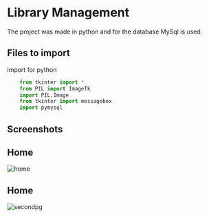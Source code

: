 
# Library Management

The project was made in python and for the database MySql is used.


## Files to import

import for python

```python
    from tkinter import *
    from PIL import ImageTk
    import PIL.Image
    from tkinter import messagebox
    import pymysql

```
    

## Screenshots
## Home ##
![home](https://user-images.githubusercontent.com/79204613/178750501-922a4707-7fef-4683-98b8-ba6e7ed0160f.png)

## Home ##
![secondpg](https://user-images.githubusercontent.com/79204613/178751076-ca6b6362-7648-4226-a6c6-bb076c3bcd7a.png)
